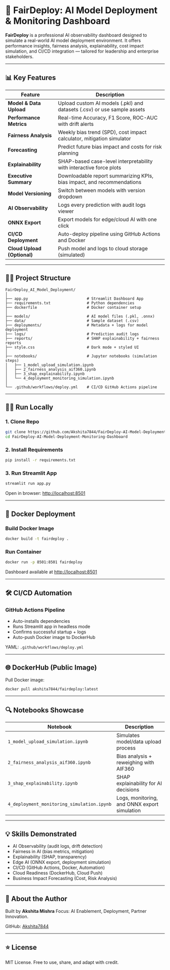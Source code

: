 # 🚀 FairDeploy: AI Model Deployment & Monitoring Dashboard

**FairDeploy** is a professional AI observability dashboard designed to simulate a real-world AI model deployment environment. It offers performance insights, fairness analysis, explainability, cost impact simulation, and CI/CD integration — tailored for leadership and enterprise stakeholders.

---

## 📊 Key Features

| Feature                 | Description                                                                 |
|------------------------|-----------------------------------------------------------------------------|
| **Model & Data Upload** | Upload custom AI models (.pkl) and datasets (.csv) or use sample assets     |
| **Performance Metrics** | Real-time Accuracy, F1 Score, ROC-AUC with drift alerts                     |
| **Fairness Analysis**   | Weekly bias trend (SPD), cost impact calculator, mitigation simulator       |
| **Forecasting**         | Predict future bias impact and costs for risk planning                      |
| **Explainability**      | SHAP-based case-level interpretability with interactive force plots         |
| **Executive Summary**   | Downloadable report summarizing KPIs, bias impact, and recommendations      |
| **Model Versioning**    | Switch between models with version dropdown                                 |
| **AI Observability**    | Logs every prediction with audit logs viewer                                |
| **ONNX Export**         | Export models for edge/cloud AI with one click                              |
| **CI/CD Deployment**    | Auto-deploy pipeline using GitHub Actions and Docker                        |
| **Cloud Upload (Optional)** | Push model and logs to cloud storage (simulated)                         |

---

## 🧑‍💻 Project Structure

```
FairDeploy_AI_Model_Deployment/
│
├── app.py                          # Streamlit Dashboard App
├── requirements.txt                # Python dependencies
├── dockerfile                      # Docker container setup
│
├── models/                         # AI model files (.pkl, .onnx)
├── data/                           # Sample dataset (.csv)
├── deployments/                    # Metadata + logs for model deployment
├── logs/                           # Prediction audit logs
├── reports/                        # SHAP explainability + fairness reports
├── style.css                       # Dark mode + styled UI
│
├── notebooks/                      # Jupyter notebooks (simulation steps)
│   ├── 1_model_upload_simulation.ipynb
│   ├── 2_fairness_analysis_aif360.ipynb
│   ├── 3_shap_explainability.ipynb
│   └── 4_deployment_monitoring_simulation.ipynb
│
└── .github/workflows/deploy.yml    # CI/CD GitHub Actions pipeline
```

---

## 🏃‍♀️ Run Locally

### 1. Clone Repo

```bash
git clone https://github.com/Akshita7844/FairDeploy-AI-Model-Deployment-Monitoring-Dashboard.git
cd FairDeploy-AI-Model-Deployment-Monitoring-Dashboard
```

### 2. Install Requirements

```bash
pip install -r requirements.txt
```

### 3. Run Streamlit App

```bash
streamlit run app.py
```

Open in browser: [http://localhost:8501](http://localhost:8501)

---

## 🐳 Docker Deployment

### Build Docker Image

```bash
docker build -t fairdeploy .
```

### Run Container

```bash
docker run -p 8501:8501 fairdeploy
```

Dashboard available at [http://localhost:8501](http://localhost:8501)

---

## 🛠️ CI/CD Automation

### GitHub Actions Pipeline

- Auto-installs dependencies
- Runs Streamlit app in headless mode
- Confirms successful startup + logs
- Auto-push Docker image to DockerHub

YAML: `.github/workflows/deploy.yml`

---

## 🌐 DockerHub (Public Image)

Pull Docker image:

```bash
docker pull akshita7844/fairdeploy:latest
```

---

## 🔍 Notebooks Showcase

| Notebook                                   | Description                                  |
|-------------------------------------------|----------------------------------------------|
| `1_model_upload_simulation.ipynb`         | Simulates model/data upload process          |
| `2_fairness_analysis_aif360.ipynb`        | Bias analysis + reweighing with AIF360       |
| `3_shap_explainability.ipynb`             | SHAP explainability for AI decisions         |
| `4_deployment_monitoring_simulation.ipynb`| Logs, monitoring, and ONNX export simulation |

---

## 💡 Skills Demonstrated

- AI Observability (audit logs, drift detection)
- Fairness in AI (bias metrics, mitigation)
- Explainability (SHAP, transparency)
- Edge AI (ONNX export, deployment simulation)
- CI/CD (GitHub Actions, Docker, Automation)
- Cloud Readiness (DockerHub, Cloud Push)
- Business Impact Forecasting (Cost, Risk Analysis)

---

## 📢 About the Author

Built by **Akshita Mishra** 
Focus: AI Enablement, Deployment, Partner Innovation.

GitHub: [Akshita7844](https://github.com/Akshita7844)  


---

## ⭐ License

MIT License. Free to use, share, and adapt with credit.
